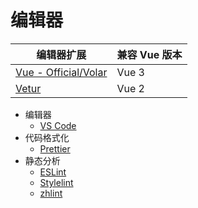 # 编辑器

编辑器扩展 | 兼容 Vue 版本
---|---
[Vue - Official/Volar](https://marketplace.visualstudio.com/items?itemName=Vue.volar) | Vue 3
[Vetur](https://marketplace.visualstudio.com/items?itemName=octref.vetur) | Vue 2

- 编辑器
  - [VS Code](https://code.visualstudio.com/)
- 代码格式化
  - [Prettier](https://prettier.io/)
- 静态分析
  - [ESLint](https://eslint.org/)
  - [Stylelint](https://stylelint.io/)
  - [zhlint](https://zhlint.jinjiang.dev/)
